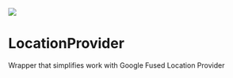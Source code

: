 [![](https://jitpack.io/v/Alexander-Kaish/LocationProvider.svg)](https://jitpack.io/#Alexander-Kaish/LocationProvider)

# LocationProvider
Wrapper that simplifies work with Google Fused Location Provider
